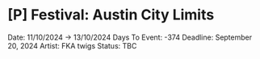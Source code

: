 # [P] Festival: Austin City Limits

Date: 11/10/2024 → 13/10/2024
Days To Event: -374
Deadline: September 20, 2024
Artist: FKA twigs
Status: TBC